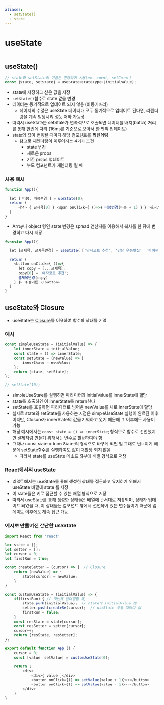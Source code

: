 ```yaml
---
aliases:
  - setState()
  - state
---
```

# useState

```table-of-contents
```

##  useState()

```jsx
// state와 setState의 이름은 변경하여 사용(ex. count, setCount)
const [state, setState] = useState<stateType>(initialValue);
```

- state에 저장하고 싶은 값을 저장
- `setState()`함수로 state 값을 변경
- 데이터는 동기적으로 업데이트 되지 않음 (비동기처리)
	- 페이지의 수많은 useState 데이터가 모두 동기적으로 업데이트 된다면, 리렌더링을 계속 발생시켜 성능 저하 가능성
- 따라서 useState는 setState가 연속적으로 호출되면 데이터를 배치(batch) 처리를 통해 한번에 처리 (16ms를 기준으로 모아서 한 번씩 업데이트)
- state의 값이 변동될 때마다 해당 컴포넌트를 **리렌더링**
	- 참고로 재렌더링이 이루어지는 4가지 조건
		- state 변경
		- 새로운 props
		- 기존 props 업데이트
		- 부모 컴포넌트가 재렌더링 될 때

### 사용 예시
```jsx
function App(){

  let [ 따봉, 따봉변경 ] = useState(0);
  return (
      <h4> { 글제목[0] } <span onClick={ ()=>{ 따봉변경(따봉 + 1) } } >👍</span> { 따봉 }</h4>
  )
}
```

- Array나 object 형인 state 변경은 spread 연산자를 이용해서 복사를 한 뒤에 변경하고 다시 저장
```jsx
function App(){

  let [글제목, 글제목변경] = useState( ['남자코트 추천', '강남 우동맛집', '파이썬 독학'] );

  return (
    <button onClick={ ()=>{
      let copy = [...글제목];
      copy[0] = '여자코트 추천';
      글제목변경(copy)
    } }> 수정버튼 </button>
  )
}
```

## useState와 Closure

- useState는 [Closure](../Closure.md)를 이용하여 함수의 상태를 기억

### 예시
```js
const simpleUseState = (initialValue) => {
	let innerState = initialValue;
	const state = () => innerState;
	const setState = (newValue) => {
		innerState = newValue;
	};
	return [state, setState];
};

// setState(10);
```
- simpleUseState를 실행하면 파라미터의 initialValue를 innerState에 할당
- state를 호출하면 이 innerState를 return한다
- setState를 호출하면 파라미터로 넘어온 newValue를 새로 innerState에 할당
- 실제로 state와 setState를 사용하는 시점은 simpleUseState 실행이 완료된 이후이지만, Closure가 innerState의 값을 기억하고 있기 때문에 그 이후에도 사용이 가능
- 해당 예시에서는 `const state = () => innerState;`형식으로 함수로 선언했지만 실제처럼 만들기 위해서는 변수로 할당하여야 함
- 그러나 const state = innerState;의 형식으로 바꾸게 되면 말 그대로 변수이기 때문에 setState함수를 실행하여도 값이 재할당 되지 않음
	- 따라서 state를 useState 메소드 외부에 배열 형식으로 저장

### React에서의 useState

- 리액트에서는 useState를 통해 생성한 상태를 접근하고 유지하기 위해서 useState 바깥에 state 를 저장
- 이 state들은 키로 접근할 수 있는 배열 형식으로 저장
- 따라서 useState를 통해 생성한 상태들은 배열에 순서대로 저장되며, 상태가 업데이트 되었을 때, 이 상태들은 컴포넌트 밖에서 선언되어 있는 변수들이기 때문에 업데이트 이후에도 계속 접근 가능


### 예시로 만들어진 간단한 useState
```js
import React from 'react';

let state = [];
let setter = [];
let cursor = 0;
let firstRun = true;

const createSetter = (cursor) => {  // Closure
	return (newValue) => {
		state[cursor] = newValue;
	}
}

const customUseState = (initialValue) => {
	if(firstRun) { // 첫번째 렌더링할 때, 
		state.push(initialValue);  // state에 initialValue 셋
		setter.push(createSe(cursor);  // useState 부를 때마다 값
		firstRun = false;
	}
	const resState = state[cursor];
	const resSetter = setter[cursor];
	cursor++;
	return [resState, resSetter];
};

export default function App () {
	cursor = 0;
	const [value, setValue] = customUseState(0);

	return (
		<div>
			<div>{ value }</div>
			<button onClick={() => setValue(value + 1)}>+</button>
			<button onClick={() => setValue(value - 1)}>-</button>
		</div>
	)
}
```

